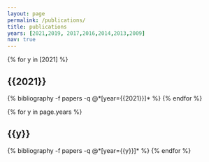 ```yaml
---
layout: page
permalink: /publications/
title: publications
years: [2021,2019, 2017,2016,2014,2013,2009]
nav: true
---
```


<div class="publications">

{% for y in [2021] %}
  <h2 class="year">{{2021}}</h2>
  {% bibliography -f papers -q @*[year={{2021}}]* %}
{% endfor %}

</div>

<div class="publications">

{% for y in page.years %}
  <h2 class="year">{{y}}</h2>
  {% bibliography -f papers -q @*[year={{y}}]* %}
{% endfor %}

</div>

